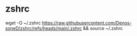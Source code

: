 # zshrc
wget -O ~/.zshrc https://raw.githubusercontent.com/Denos-soneD/zshrc/refs/heads/main/.zshrc && source ~/.zshrc
